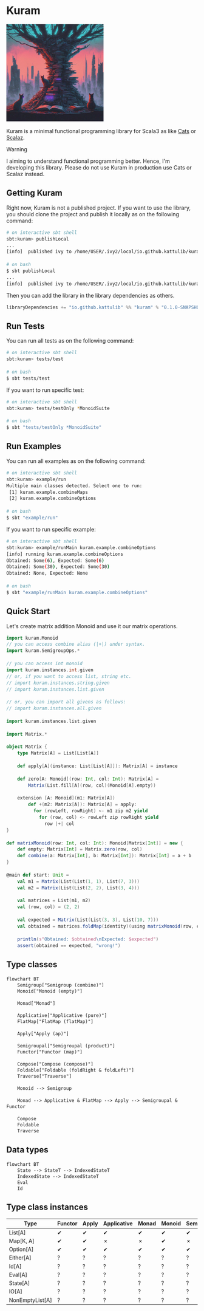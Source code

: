 # Kuram

<p>
    <img src="/docs/icon.jpeg" width="256" height="256" />
</p>

Kuram is a minimal functional programming library for Scala3
as like [Cats](https://github.com/typelevel/cats) or [Scalaz](https://github.com/scalaz/scalaz).

> [!WARNING]
> I aiming to understand functional programming better. Hence, I'm developing this library. 
Please do not use Kuram in production use Cats or Scalaz instead.

## Getting Kuram
Right now, Kuram is not a published project. If you want to use the library,
you should clone the project and publish it locally as on the following command:
```bash
# on interactive sbt shell
sbt:kuram> publishLocal
...
[info]  published ivy to /home/USER/.ivy2/local/io.github.kattulib/kuram_3/0.1.0-SNAPSHOT

# on bash
$ sbt publishLocal
...
[info]  published ivy to /home/USER/.ivy2/local/io.github.kattulib/kuram_3/0.1.0-SNAPSHOT
```

Then you can add the library in the library dependencies as others.
```scala
libraryDependencies += "io.github.kattulib" %% "kuram" % "0.1.0-SNAPSHOT"
```

## Run Tests
You can run all tests as on the following command:
```bash
# on interactive sbt shell
sbt:kuram> tests/test

# on bash
$ sbt tests/test
```

If you want to run specific test:
```bash
# on interactive sbt shell
sbt:kuram> tests/testOnly *MonoidSuite

# on bash
$ sbt "tests/testOnly *MonoidSuite"
```

## Run Examples
You can run all examples as on the following command:
```bash
# on interactive sbt shell
sbt:kuram> example/run
Multiple main classes detected. Select one to run:
 [1] kuram.example.combineMaps
 [2] kuram.example.combineOptions

# on bash
$ sbt "example/run"
```

If you want to run specific example:
```bash
# on interactive sbt shell
sbt:kuram> example/runMain kuram.example.combineOptions
[info] running kuram.example.combineOptions
Obtained: Some(6), Expected: Some(6)
Obtained: Some(30), Expected: Some(30)
Obtained: None, Expected: None

# on bash
$ sbt "example/runMain kuram.example.combineOptions"
```

## Quick Start
Let's create matrix addition Monoid and use it our matrix operations.

```scala
import kuram.Monoid
// you can access combine alias (|+|) under syntax.
import kuram.SemigroupOps.*

// you can access int monoid
import kuram.instances.int.given
// or, if you want to access list, string etc.
// import kuram.instances.string.given
// import kuram.instances.list.given

// or, you can import all givens as follows:
// import kuram.instances.all.given

import kuram.instances.list.given

import Matrix.*

object Matrix {
    type Matrix[A] = List[List[A]]
    
    def apply[A](instance: List[List[A]]): Matrix[A] = instance

    def zero[A: Monoid](row: Int, col: Int): Matrix[A] =
        Matrix(List.fill[A](row, col)(Monoid[A].empty))

    extension [A: Monoid](m1: Matrix[A])
        def +(m2: Matrix[A]): Matrix[A] = apply:
          for (rowLeft, rowRight) <- m1 zip m2 yield
            for (row, col) <- rowLeft zip rowRight yield
              row |+| col
}

def matrixMonoid(row: Int, col: Int): Monoid[Matrix[Int]] = new {
    def empty: Matrix[Int] = Matrix.zero(row, col)
    def combine(a: Matrix[Int], b: Matrix[Int]): Matrix[Int] = a + b
}

@main def start: Unit = 
    val m1 = Matrix(List(List(1, 1), List(7, 3)))
    val m2 = Matrix(List(List(2, 2), List(3, 4)))

    val matrices = List(m1, m2)
    val (row, col) = (2, 2)

    val expected = Matrix(List(List(3, 3), List(10, 7)))
    val obtained = matrices.foldMap(identity)(using matrixMonoid(row, col))

    println(s"Obtained: $obtained\nExpected: $expected")
    assert(obtained == expected, "wrong!")
```

## Type classes
```mermaid
flowchart BT
    Semigroup["Semigroup (combine)"]
    Monoid["Monoid (empty)"]

    Monad["Monad"]

    Applicative["Applicative (pure)"]
    FlatMap["FlatMap (flatMap)"]

    Apply["Apply (ap)"]

    Semigroupal["Semigroupal (product)"]
    Functor["Functor (map)"]

    Compose["Compose (compose)"]
    Foldable["Foldable (foldRight & foldLeft)"]
    Traverse["Traverse"]

    Monoid --> Semigroup

    Monad --> Applicative & FlatMap --> Apply --> Semigroupal & Functor

    Compose
    Foldable
    Traverse
```

## Data types
```mermaid
flowchart BT
    State --> StateT --> IndexedStateT
    IndexedState --> IndexedStateT
    Eval
    Id
```

## Type class instances

| Type              | Functor | Apply    | Applicative | Monad      | Monoid     | Semigroup  | Foldable | FlatMap |
| ----------------- | ------- | -------- | ----------- | ---------- | ---------- | ---------- | -------- | ------- |
| List[A]           | ✔       | ✔        | ✔           | ✔          | ✔          | ✔          | ✔        | ✔       |
| Map[K, A]         | ✔       | ✔        | ✗           | ✗          | ✔          | ✗          | ?        | ✔       |
| Option[A]         | ✔       | ✔        | ✔           | ✔          | ✔          | ✔          | ?        | ✔       |
| Either[A]         | ?       | ?        | ?           | ?          | ?          | ?          | ?        | ?       |
| Id[A]             | ?       | ?        | ?           | ?          | ?          | ?          | ?        | ?       |
| Eval[A]           | ?       | ?        | ?           | ?          | ?          | ?          | ?        | ?       |
| State[A]          | ?       | ?        | ?           | ?          | ?          | ?          | ?        | ?       |
| IO[A]             | ?       | ?        | ?           | ?          | ?          | ?          | ?        | ?       |
| NonEmptyList[A]   | ?       | ?        | ?           | ?          | ?          | ?          | ?        | ?       |
